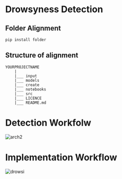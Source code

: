 # Drowsyness Detection

## Folder Alignment
```
pip install folder 
```
## Structure of alignment
```
YOURPROJECTNAME
	|
	|___ input
	|___ models
	|___ create
	|___ notebooks
	|___ src
	|___ LICENCE
	|___ README.md
```

# Detection Workfolw
![arch2](https://user-images.githubusercontent.com/60479691/113746193-d9e34100-9727-11eb-98f2-900e6259c3cf.JPG)

# Implementation Workflow
![drowsi](https://user-images.githubusercontent.com/60479691/113746221-e36ca900-9727-11eb-89c8-668ea65a1e3d.JPG)
